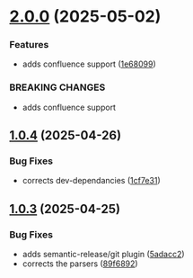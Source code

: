 # [2.0.0](https://github.com/pranit-sh/any-extractor/compare/v1.0.4...v2.0.0) (2025-05-02)

### Features

- adds confluence support ([1e68099](https://github.com/pranit-sh/any-extractor/commit/1e680999a5246fbf0e490930c1a853413c019c60))

### BREAKING CHANGES

- adds confluence support

## [1.0.4](https://github.com/pranit-sh/any-extractor/compare/v1.0.3...v1.0.4) (2025-04-26)

### Bug Fixes

- corrects dev-dependancies ([1cf7e31](https://github.com/pranit-sh/any-extractor/commit/1cf7e311f44c7878d338c40f67a1b4e5a4b27282))

## [1.0.3](https://github.com/pranit-sh/any-extractor/compare/v1.0.2...v1.0.3) (2025-04-25)

### Bug Fixes

- adds semantic-release/git plugin ([5adacc2](https://github.com/pranit-sh/any-extractor/commit/5adacc273370ab782abaaf744cfcf14b2eacc9c3))
- corrects the parsers ([89f6892](https://github.com/pranit-sh/any-extractor/commit/89f68926b9950b613b0732085ea01cff334feb57))
